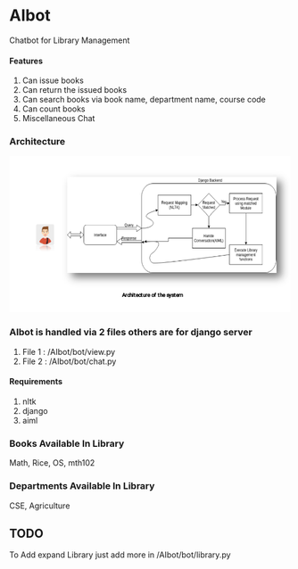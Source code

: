 # AIbot
Chatbot for Library Management
#### Features
  1. Can issue books
  2. Can return the issued books
  3. Can search books via book name, department name, course code
  4. Can count books
  5. Miscellaneous Chat

### Architecture

![architecture](https://github.com/niteshdangi/AIbot/blob/master/architecture.png?raw=true)

### AIbot is handled via 2 files others are for django server
1. File 1 : /AIbot/bot/view.py
2. File 2 : /AIbot/bot/chat.py

#### Requirements
  1. nltk
  2. django
  3. aiml

### Books Available In Library
Math, Rice, OS, mth102
### Departments Available In Library
CSE, Agriculture
## TODO
To Add expand Library just add more in /AIbot/bot/library.py
